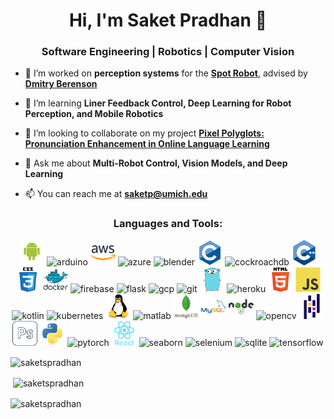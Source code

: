 <h1 align="center">Hi, I'm Saket Pradhan 👋</h1>
<h3 align="center">Software Engineering | Robotics | Computer Vision</h3>


- 🔭 I’m worked on **perception systems** for the **[Spot Robot](https://bostondynamics.com/products/spot/)**, advised by **[Dmitry Berenson](https://berenson.robotics.umich.edu/)**

- 🌱 I’m learning **Liner Feedback Control, Deep Learning for Robot Perception, and Mobile Robotics**

- 👯 I’m looking to collaborate on my project **[Pixel Polyglots: Pronunciation Enhancement in Online Language Learning](https://github.com/Saketspradhan/EECS-504-F23)**

<!-- - 🤝 I’m looking for help with [Autonomous Vehicle Steering](https://github.com/Saketspradhan/Autonomous-Vehicle-Steering-using-YOLO-4) -->

- 💬 Ask me about **Multi-Robot Control, Vision Models, and Deep Learning**

- 📫 You can reach me at **saketp@umich.edu**

<be>

<h3 align="center">Languages and Tools:</h3>
<p align="center"> <a> <img src="https://raw.githubusercontent.com/devicons/devicon/master/icons/android/android-original-wordmark.svg" alt="android" width="40" height="40"/> </a> <a> <img src="https://cdn.worldvectorlogo.com/logos/arduino-1.svg" alt="arduino" width="40" height="40"/> </a> <a> <img src="https://raw.githubusercontent.com/devicons/devicon/master/icons/amazonwebservices/amazonwebservices-original-wordmark.svg" alt="aws" width="40" height="40"/> </a> <a> <img src="https://www.vectorlogo.zone/logos/microsoft_azure/microsoft_azure-icon.svg" alt="azure" width="40" height="40"/> </a> <a> <img src="https://download.blender.org/branding/community/blender_community_badge_white.svg" alt="blender" width="40" height="40"/> </a> <a> <img src="https://raw.githubusercontent.com/devicons/devicon/master/icons/c/c-original.svg" alt="c" width="40" height="40"/> </a> <a> <img src="https://cdn.worldvectorlogo.com/logos/cockroachdb.svg" alt="cockroachdb" width="40" height="40"/> </a> <a> <img src="https://raw.githubusercontent.com/devicons/devicon/master/icons/cplusplus/cplusplus-original.svg" alt="cplusplus" width="40" height="40"/> </a> <img src="https://raw.githubusercontent.com/devicons/devicon/master/icons/css3/css3-original-wordmark.svg" alt="css3" width="40" height="40"/> </a> <a> <img src="https://raw.githubusercontent.com/devicons/devicon/master/icons/docker/docker-original-wordmark.svg" alt="docker" width="40" height="40"/> </a> <a> <img src="https://www.vectorlogo.zone/logos/firebase/firebase-icon.svg" alt="firebase" width="40" height="40"/> </a> <a> <img src="https://www.vectorlogo.zone/logos/pocoo_flask/pocoo_flask-icon.svg" alt="flask" width="40" height="40"/> </a> <a> <img src="https://www.vectorlogo.zone/logos/google_cloud/google_cloud-icon.svg" alt="gcp" width="40" height="40"/> </a> <a> <img src="https://www.vectorlogo.zone/logos/git-scm/git-scm-icon.svg" alt="git" width="40" height="40"/> </a> <a> <img src="https://raw.githubusercontent.com/devicons/devicon/master/icons/go/go-original.svg" alt="go" width="40" height="40"/> </a> <a> <img src="https://www.vectorlogo.zone/logos/heroku/heroku-icon.svg" alt="heroku" width="40" height="40"/> </a> <a> <img src="https://raw.githubusercontent.com/devicons/devicon/master/icons/html5/html5-original-wordmark.svg" alt="html5" width="40" height="40"/> </a> <a> <img src="https://raw.githubusercontent.com/devicons/devicon/master/icons/javascript/javascript-original.svg" alt="javascript" width="40" height="40"/> </a> <a> <img src="https://www.vectorlogo.zone/logos/kotlinlang/kotlinlang-icon.svg" alt="kotlin" width="40" height="40"/> </a> <a> <img src="https://www.vectorlogo.zone/logos/kubernetes/kubernetes-icon.svg" alt="kubernetes" width="40" height="40"/> </a> <a> <img src="https://raw.githubusercontent.com/devicons/devicon/master/icons/linux/linux-original.svg" alt="linux" width="40" height="40"/> </a> <a> <img src="https://upload.wikimedia.org/wikipedia/commons/2/21/Matlab_Logo.png" alt="matlab" width="40" height="40"/> </a> <a> <img src="https://raw.githubusercontent.com/devicons/devicon/master/icons/mongodb/mongodb-original-wordmark.svg" alt="mongodb" width="40" height="40"/> </a> <a> <img src="https://raw.githubusercontent.com/devicons/devicon/master/icons/mysql/mysql-original-wordmark.svg" alt="mysql" width="40" height="40"/> </a> <a> <img src="https://raw.githubusercontent.com/devicons/devicon/master/icons/nodejs/nodejs-original-wordmark.svg" alt="nodejs" width="40" height="40"/> </a> <a> <img src="https://www.vectorlogo.zone/logos/opencv/opencv-icon.svg" alt="opencv" width="40" height="40"/> </a> <a> <img src="https://raw.githubusercontent.com/devicons/devicon/2ae2a900d2f041da66e950e4d48052658d850630/icons/pandas/pandas-original.svg" alt="pandas" width="40" height="40"/> </a> <a> <img src="https://raw.githubusercontent.com/devicons/devicon/master/icons/photoshop/photoshop-line.svg" alt="photoshop" width="40" height="40"/> </a> <a> <img src="https://raw.githubusercontent.com/devicons/devicon/master/icons/python/python-original.svg" alt="python" width="40" height="40"/> </a> <a> <img src="https://www.vectorlogo.zone/logos/pytorch/pytorch-icon.svg" alt="pytorch" width="40" height="40"/> </a> <a> <img src="https://raw.githubusercontent.com/devicons/devicon/master/icons/react/react-original-wordmark.svg" alt="react" width="40" height="40"/> </a> <a> <img src="https://seaborn.pydata.org/_images/logo-mark-lightbg.svg" alt="seaborn" width="40" height="40"/> </a> <a> <img src="https://raw.githubusercontent.com/detain/svg-logos/780f25886640cef088af994181646db2f6b1a3f8/svg/selenium-logo.svg" alt="selenium" width="40" height="40"/> </a> <a> <img src="https://www.vectorlogo.zone/logos/sqlite/sqlite-icon.svg" alt="sqlite" width="40" height="40"/> </a> <a> <img src="https://www.vectorlogo.zone/logos/tensorflow/tensorflow-icon.svg" alt="tensorflow" width="40" height="40"/> </a> </p>

<p><img align="center" src="https://github-readme-stats.vercel.app/api/top-langs?username=saketspradhan&show_icons=true&locale=en&layout=compact" alt="saketspradhan" /></p>

<p>&nbsp;<img align="center" src="https://github-readme-stats.vercel.app/api?username=saketspradhan&show_icons=true&locale=en" alt="saketspradhan" /></p>

<p><img align="center" src="https://github-readme-streak-stats.herokuapp.com/?user=saketspradhan&" alt="saketspradhan" /></p>
